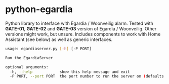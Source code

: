 # python-egardia
Python library to interface with Egardia / Woonveilig alarm. Tested with **GATE-01**, **GATE-02** and **GATE-03** version of Egardia / Woonveilig. Other versions might work, but unsure. Includes components to work with Home Assistant (see below) as well as generic interfaces.

```bash
usage: egardiaserver.py [-h] [-P PORT]

Run the EgardiaServer

optional arguments:
  -h, --help            show this help message and exit
  -P PORT, --port PORT  the port number to run the server on (defaults to 52010)
```
